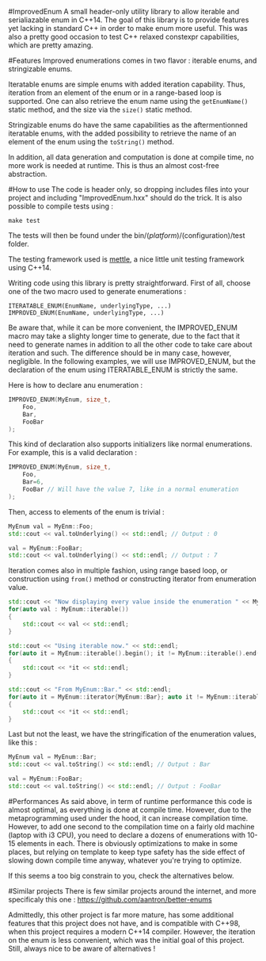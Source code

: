 #ImprovedEnum
A small header-only utility library to allow iterable and serialiazable enum in C++14. The goal of this library is to provide features yet lacking in standard C++ in order to make enum more useful. This was also a pretty good occasion to test C++ relaxed constexpr capabilities, which are pretty amazing.

#Features
Improved enumerations comes in two flavor : iterable enums, and stringizable enums.

Iteratable enums are simple enums with added iteration capability. Thus, iteration from an element of the enum or in a range-based loop is supported. One can also retrieve the enum name using the ```getEnumName()``` static method, and the size via the ```size()``` static method.

Stringizable enums do have the same capabilities as the aftermentionned iteratable enums, with the added possibility to retrieve the name of an element of the enum using the ```toString()``` method.

In addition, all data generation and computation is done at compile time, no more work is needed at runtime. This is thus an almost cost-free abstraction.

#How to use
The code is header only, so dropping includes files into your project and including "ImprovedEnum.hxx" should do the trick. It is also possible to compile tests using :

```make test```

The tests will then be found under the bin/$(platform)/$(configuration)/test folder. 

The testing framework used is [mettle](https://github.com/jimporter/mettle), a nice little unit testing framework using C++14.

Writing code using this library is pretty straightforward. First of all, choose one of the two macro used to generate enumerations :
```
ITERATABLE_ENUM(EnumName, underlyingType, ...)
IMPROVED_ENUM(EnumName, underlyingType, ...)
```

Be aware that, while it can be more convenient, the IMPROVED_ENUM macro may take a slighty longer time to generate, due to the fact that it need to generate names in addition to all the other code to take care about iteration and such. The difference should be in many case, however, negligible. In the following examples, we will use IMPROVED_ENUM, but the declaration of the enum using ITERATABLE_ENUM is strictly the same.

Here is how to declare anu enumeration :
```C++
IMPROVED_ENUM(MyEnum, size_t,
	Foo,
	Bar,
	FooBar
);
```

This kind of declaration also supports initializers like normal enumerations. For example, this is a valid declaration :
```C++
IMPROVED_ENUM(MyEnum, size_t,
	Foo,
	Bar=6,
	FooBar // Will have the value 7, like in a normal enumeration
);
```

Then, access to elements of the enum is trivial :
```C++
MyEnum val = MyEnm::Foo;
std::cout << val.toUnderlying() << std::endl; // Output : 0

val = MyEnum::FooBar;
std::cout << val.toUnderlying() << std::endl; // Output : 7
```

Iteration comes also in multiple fashion, using range based loop, or construction using ```from()``` method or constructing iterator from enumeration value.
```C++
std::cout << "Now displaying every value inside the enumeration " << MyEnum::getEnumName() << " using range based loop." << std::endl;
for(auto val : MyEnum::iterable())
{
	std::cout << val << std::endl;
}

std::cout << "Using iterable now." << std::endl;
for(auto it = MyEnum::iterable().begin(); it != MyEnum::iterable().end(); ++it)
{
	std::cout << *it << std::endl;
}

std::cout << "From MyEnum::Bar." << std::endl;
for(auto it = MyEnum::iterator{MyEnum::Bar}; auto it != MyEnum::iterable().end(); ++it)
{
	std::cout << *it << std::endl;
}
```

Last but not the least, we have the stringification of the enumeration values, like this :
```C++
MyEnum val = MyEnum::Bar;
std::cout << val.toString() << std::endl; // Output : Bar

val = MyEnum::FooBar;
std::cout << val.toString() << std::endl; // Output : FooBar
```

#Performances
As said above, in term of runtime performance this code is almost optimal, as everything is done at compile time. However, due to the metaprogramming used under the hood, it can increase compilation time. However, to add one second to the compilation time on a fairly old machine (laptop with i3 CPU), you need to declare a dozens of enumerations with 10-15 elements in each. There is obviously optimizations to make in some places, but relying on template to keep type safety has the side effect of slowing down compile time anyway, whatever you're trying to optimize.

If this seems a too big constrain to you, check the alternatives below.

#Similar projects
There is few similar projects around the internet, and more specificaly this one :
https://github.com/aantron/better-enums

Admittedly, this other project is far more mature, has some additional features that this project does not have, and is compatible with C++98, when this project requires a modern C++14 compiler. However, the iteration on the enum is less convenient, which was the initial goal of this project. Still, always nice to be aware of alternatives !
